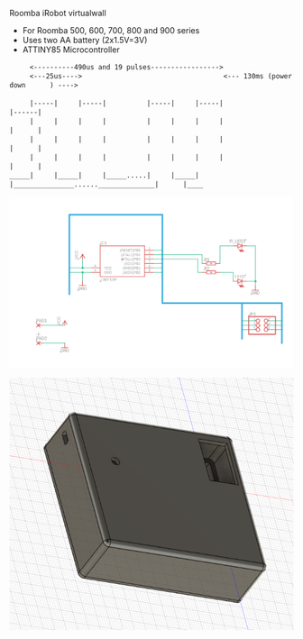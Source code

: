Roomba iRobot virtualwall


 - For Roomba 500, 600, 700, 800 and 900 series
 - Uses two AA battery (2x1.5V=3V)
 - ATTINY85 Microcontroller


```
     <----------490us and 19 pulses----------------->
     <---25us---->                                   <--- 130ms (power down      ) ---->
     
     |-----|     |-----|          |-----|     |-----|                                   |------|
     |     |     |     |          |     |     |     |                                   |      |
     |     |     |     |          |     |     |     |                                   |      |
     |     |     |     |          |     |     |     |                                   |      |
_____|     |_____|     |_____.....|     |_____|     |_______________......______________|      |____
```


![alt text](https://raw.githubusercontent.com/arttupii/RoombaVirtualWall/master/Pictures/schematic.PNG)



![alt text](https://raw.githubusercontent.com/arttupii/RoombaVirtualWall/master/Pictures/case.PNG)
